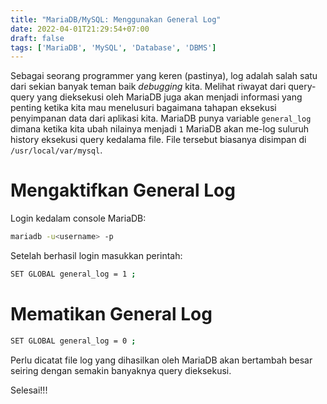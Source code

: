 ```yaml
---
title: "MariaDB/MySQL: Menggunakan General Log"
date: 2022-04-01T21:29:54+07:00
draft: false
tags: ['MariaDB', 'MySQL', 'Database', 'DBMS']
---
```


Sebagai seorang programmer yang keren (pastinya), log adalah salah satu dari sekian banyak teman baik *debugging* kita. Melihat riwayat dari query-query yang dieksekusi oleh MariaDB juga akan menjadi informasi yang penting ketika kita mau menelusuri bagaimana tahapan eksekusi penyimpanan data dari aplikasi kita. MariaDB punya variable `general_log` dimana ketika kita ubah nilainya menjadi `1` MariaDB akan me-log suluruh history eksekusi query kedalama file. File tersebut biasanya disimpan di `/usr/local/var/mysql`.

# Mengaktifkan General Log
Login kedalam console MariaDB:
```sh
mariadb -u<username> -p
```
Setelah berhasil login masukkan perintah:
```sh
SET GLOBAL general_log = 1 ;
```

# Mematikan General Log
```sh
SET GLOBAL general_log = 0 ;
```

Perlu dicatat file log yang dihasilkan oleh MariaDB akan bertambah besar seiring dengan semakin banyaknya query dieksekusi.

Selesai!!!